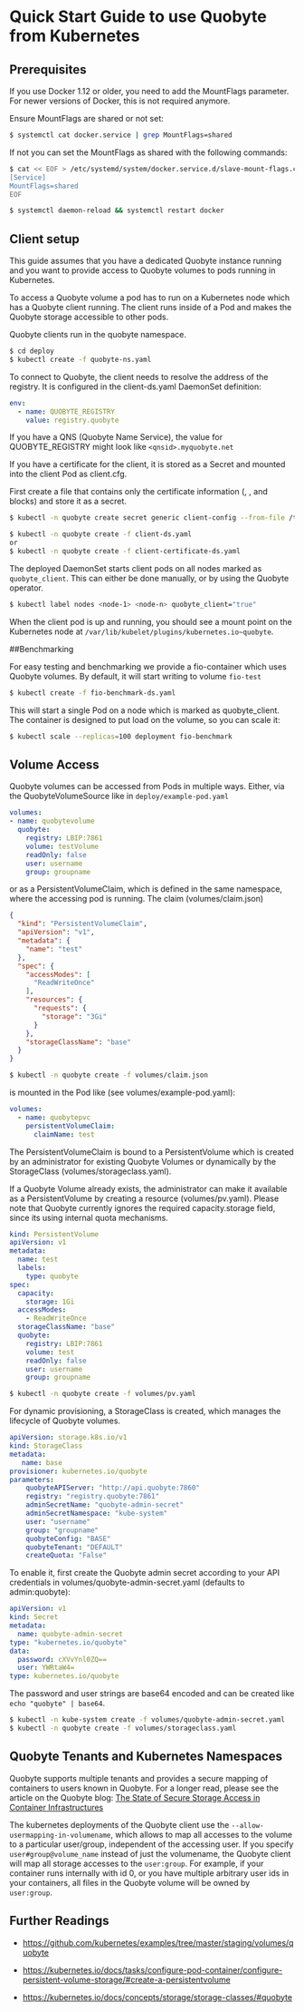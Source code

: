 # Quick Start Guide to use Quobyte from Kubernetes

## Prerequisites
If you use Docker 1.12 or older, you need to  add the MountFlags parameter.
For newer versions of Docker, this is not required anymore.

Ensure MountFlags are shared or not set:
```bash
$ systemctl cat docker.service | grep MountFlags=shared
```

If not you can set the MountFlags as shared with the following commands:
```bash
$ cat << EOF > /etc/systemd/system/docker.service.d/slave-mount-flags.conf
[Service]
MountFlags=shared
EOF

$ systemctl daemon-reload && systemctl restart docker
```

## Client setup
This guide assumes that you have a dedicated Quobyte instance running and you
want to provide access to Quobyte volumes to pods running in Kubernetes.

To access a Quobyte volume a pod has to run on a Kubernetes node which has a
Quobyte client running. The client runs inside of a Pod and makes the Quobyte
storage accessible to other pods.

Quobyte clients run in the quobyte namespace.
```bash
$ cd deploy
$ kubectl create -f quobyte-ns.yaml
```

To connect to Quobyte, the client needs to resolve the address of the registry.
It is configured in the client-ds.yaml DaemonSet definition:
```yaml
env:
  - name: QUOBYTE_REGISTRY
    value: registry.quobyte
```
If you have a QNS (Quobyte Name Service), the value for QUOBYTE_REGISTRY might
look like `<qnsid>.myquobyte.net`

If you have a certificate for the client, it is stored as a Secret and
mounted into the client Pod as client.cfg.

First create a file that contains only the certificate information
(<ca>, <cert>, and <key> blocks) and store it as a secret.
```bash
$ kubectl -n quobyte create secret generic client-config --from-file /tmp/client.cfg
```

```bash
$ kubectl -n quobyte create -f client-ds.yaml
or
$ kubectl -n quobyte create -f client-certificate-ds.yaml
```

The deployed DaemonSet starts client pods on all nodes marked as `quobyte_client`.
This can either be done manually, or by using the Quobyte operator.

```bash
$ kubectl label nodes <node-1> <node-n> quobyte_client="true"
```

When the client pod is up and running, you should see a mount point on the Kubernetes node
at `/var/lib/kubelet/plugins/kubernetes.io~quobyte`.

##Benchmarking

For easy testing and benchmarking we provide a fio-container which uses
Quobyte volumes. By default, it will start writing to volume `fio-test`

```bash
$ kubectl create -f fio-benchmark-ds.yaml
```
This will start a single Pod on a node which is marked as quobyte_client.
The container is designed to put load on the volume, so you can scale it:

```bash
$ kubectl scale --replicas=100 deployment fio-benchmark
```

## Volume Access

Quobyte volumes can be accessed from Pods in multiple ways. Either, via
the QuobyteVolumeSource like in `deploy/example-pod.yaml`

```yaml
volumes:
- name: quobytevolume
  quobyte:
    registry: LBIP:7861
    volume: testVolume
    readOnly: false
    user: username
    group: groupname
```

or as a PersistentVolumeClaim, which is defined in the same namespace, where
the accessing pod is running. The claim (volumes/claim.json)

```json
{
  "kind": "PersistentVolumeClaim",
  "apiVersion": "v1",
  "metadata": {
    "name": "test"
  },
  "spec": {
    "accessModes": [
      "ReadWriteOnce"
    ],
    "resources": {
      "requests": {
        "storage": "3Gi"
      }
    },
    "storageClassName": "base"
  }
}
```

```bash
$ kubectl -n quobyte create -f volumes/claim.json
```

is mounted in the Pod like (see volumes/example-pod.yaml):

```yaml
volumes:
  - name: quobytepvc
    persistentVolumeClaim:
      claimName: test
```

The PersistentVolumeClaim is bound to a PersistentVolume which is created by an
administrator for existing Quobyte Volumes or dynamically by the StorageClass
(volumes/storageclass.yaml).

If a Quobyte Volume already exists, the administrator can make it available
as a PersistentVolume by creating a resource (volumes/pv.yaml).
Please note that Quobyte currently ignores the required capacity.storage field,
since its using internal quota mechanisms.

```yaml
kind: PersistentVolume
apiVersion: v1
metadata:
  name: test
  labels:
    type: quobyte
spec:
  capacity:
    storage: 1Gi
  accessModes:
    - ReadWriteOnce
  storageClassName: "base"
  quobyte:
    registry: LBIP:7861
    volume: test
    readOnly: false
    user: username
    group: groupname
```

```bash
$ kubectl -n quobyte create -f volumes/pv.yaml
```

For dynamic provisioning, a StorageClass is created, which manages the
lifecycle of Quobyte volumes.

```yaml
apiVersion: storage.k8s.io/v1
kind: StorageClass
metadata:
   name: base
provisioner: kubernetes.io/quobyte
parameters:
    quobyteAPIServer: "http://api.quobyte:7860"
    registry: "registry.quobyte:7861"
    adminSecretName: "quobyte-admin-secret"
    adminSecretNamespace: "kube-system"
    user: "username"
    group: "groupname"
    quobyteConfig: "BASE"
    quobyteTenant: "DEFAULT"
    createQuota: "False"
```

To enable it, first create the Quobyte admin secret according to your API
credentials in volumes/quobyte-admin-secret.yaml (defaults to admin:quobyte):
```yaml
apiVersion: v1
kind: Secret
metadata:
  name: quobyte-admin-secret
type: "kubernetes.io/quobyte"
data:
  password: cXVvYnl0ZQ==
  user: YWRtaW4=
type: kubernetes.io/quobyte
```

The password and user strings are base64 encoded and can be created like
`echo "quobyte" | base64`.

```bash
$ kubectl -n kube-system create -f volumes/quobyte-admin-secret.yaml
$ kubectl -n quobyte create -f volumes/storageclass.yaml
```

## Quobyte Tenants and Kubernetes Namespaces

Quobyte supports multiple tenants and provides a secure mapping of containers to
 users known in Quobyte.
For a longer read, please see the article on the Quobyte blog:
[The State of Secure Storage Access in Container Infrastructures](https://www.quobyte.com/blog/2017/03/17/the-state-of-secure-storage-access-in-container-infrastructures/)

The kubernetes deployments of the Quobyte client use the `--allow-usermapping-in-volumename`, which allows to map all accesses to the
volume to a particular user/group, independent of the accessing user.
If you specify `user#group@volume_name` instead of just the volumename,
the Quobyte client will map all storage accesses to the `user:group`.
For example, if your container runs internally with id 0, or you have multiple
arbitrary user ids in your containers, all files in the Quobyte volume will be
owned by `user:group`.

## Further Readings

- https://github.com/kubernetes/examples/tree/master/staging/volumes/quobyte

- https://kubernetes.io/docs/tasks/configure-pod-container/configure-persistent-volume-storage/#create-a-persistentvolume

- https://kubernetes.io/docs/concepts/storage/storage-classes/#quobyte
